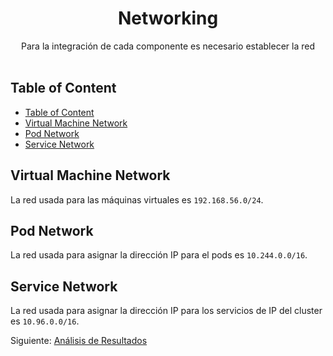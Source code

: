<div align="center">
  <h1>Networking</h1>
</div>

<div align="center">
  Para la integración de cada componente es necesario establecer la red
</div><br>

## Table of Content

- [Table of Content](#table-of-content)
- [Virtual Machine Network](#virtual-machine-network)
- [Pod Network](#pod-network)
- [Service Network](#service-network)


## Virtual Machine Network

La red usada para las máquinas virtuales es `192.168.56.0/24`.


## Pod Network

La red usada para asignar la dirección IP para el pods es `10.244.0.0/16`.


## Service Network

La red usada para asignar la dirección IP para los servicios de IP del cluster es `10.96.0.0/16`.

Siguiente: [Análisis de Resultados](06-analisis-resultados.md)